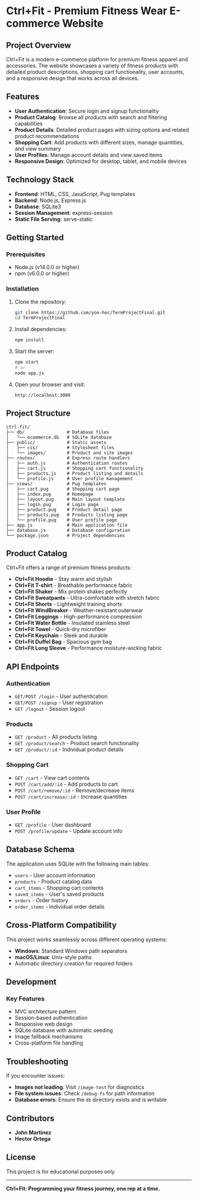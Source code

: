 # Ctrl+Fit - Premium Fitness Wear E-commerce Website

## Project Overview

Ctrl+Fit is a modern e-commerce platform for premium fitness apparel and accessories. The website showcases a variety of fitness products with detailed product descriptions, shopping cart functionality, user accounts, and a responsive design that works across all devices.

## Features

- **User Authentication**: Secure login and signup functionality
- **Product Catalog**: Browse all products with search and filtering capabilities
- **Product Details**: Detailed product pages with sizing options and related product recommendations
- **Shopping Cart**: Add products with different sizes, manage quantities, and view summary
- **User Profiles**: Manage account details and view saved items
- **Responsive Design**: Optimized for desktop, tablet, and mobile devices

## Technology Stack

- **Frontend**: HTML, CSS, JavaScript, Pug templates
- **Backend**: Node.js, Express.js
- **Database**: SQLite3
- **Session Management**: express-session
- **Static File Serving**: serve-static

## Getting Started

### Prerequisites

- Node.js (v14.0.0 or higher)
- npm (v6.0.0 or higher)

### Installation

1. Clone the repository:

   ```bash
   git clone https://github.com/yoo-hec/TermProjectFinal.git
   cd TermProjectFinal
   ```

2. Install dependencies:

   ```bash
   npm install
   ```

3. Start the server:

   ```bash
   npm start
   # or
   node app.js
   ```

4. Open your browser and visit:

   ```
   http://localhost:3000
   ```

## Project Structure

```
ctrl-fit/
├── db/                # Database files
│   └── ecommerce.db   # SQLite database
├── public/            # Static assets
│   ├── css/           # Stylesheet files
│   └── images/        # Product and site images
├── routes/            # Express route handlers
│   ├── auth.js        # Authentication routes
│   ├── cart.js        # Shopping cart functionality
│   ├── products.js    # Product listing and details
│   └── profile.js     # User profile management
├── views/             # Pug templates
│   ├── cart.pug       # Shopping cart page
│   ├── index.pug      # Homepage
│   ├── layout.pug     # Main layout template
│   ├── login.pug      # Login page
│   ├── product.pug    # Product detail page
│   ├── products.pug   # Products listing page
│   └── profile.pug    # User profile page
├── app.js             # Main application file
├── database.js        # Database configuration
└── package.json       # Project dependencies
```

## Product Catalog

Ctrl+Fit offers a range of premium fitness products:

- **Ctrl+Fit Hoodie** - Stay warm and stylish  
- **Ctrl+Fit T-shirt** - Breathable performance fabric  
- **Ctrl+Fit Shaker** - Mix protein shakes perfectly  
- **Ctrl+Fit Sweatpants** - Ultra-comfortable with stretch fabric  
- **Ctrl+Fit Shorts** - Lightweight training shorts  
- **Ctrl+Fit WindBreaker** - Weather-resistant outerwear  
- **Ctrl+Fit Leggings** - High-performance compression  
- **Ctrl+Fit Water Bottle** - Insulated stainless steel  
- **Ctrl+Fit Towel** - Quick-dry microfiber  
- **Ctrl+Fit Keychain** - Sleek and durable  
- **Ctrl+Fit Duffel Bag** - Spacious gym bag  
- **Ctrl+Fit Long Sleeve** - Performance moisture-wicking fabric  

## API Endpoints

### Authentication

- `GET/POST /login` - User authentication  
- `GET/POST /signup` - User registration  
- `GET /logout` - Session logout  

### Products

- `GET /product` - All products listing  
- `GET /product/search` - Product search functionality  
- `GET /product/:id` - Individual product details  

### Shopping Cart

- `GET /cart` - View cart contents  
- `POST /cart/add/:id` - Add products to cart  
- `POST /cart/remove/:id` - Remove/decrease items  
- `POST /cart/increase/:id` - Increase quantities  

### User Profile

- `GET /profile` - User dashboard  
- `POST /profile/update` - Update account info  

## Database Schema

The application uses SQLite with the following main tables:

- `users` - User account information  
- `products` - Product catalog data  
- `cart_items` - Shopping cart contents  
- `saved_items` - User's saved products  
- `orders` - Order history  
- `order_items` - Individual order details  

## Cross-Platform Compatibility

This project works seamlessly across different operating systems:

- **Windows**: Standard Windows path separators  
- **macOS/Linux**: Unix-style paths  
- Automatic directory creation for required folders  

## Development

### Key Features

- MVC architecture pattern  
- Session-based authentication  
- Responsive web design  
- SQLite database with automatic seeding  
- Image fallback mechanisms  
- Cross-platform file handling  

## Troubleshooting

If you encounter issues:

- **Images not loading**: Visit `/image-test` for diagnostics  
- **File system issues**: Check `/debug-fs` for path information  
- **Database errors**: Ensure the `db` directory exists and is writable  

## Contributors

- **John Martinez**  
- **Hector Ortega**  

## License

This project is for educational purposes only.  

---

**Ctrl+Fit: Programming your fitness journey, one rep at a time.**
```
